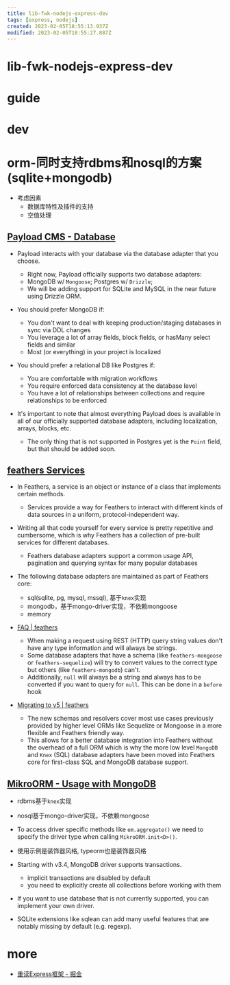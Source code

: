 ```yaml
---
title: lib-fwk-nodejs-express-dev
tags: [express, nodejs]
created: 2023-02-05T18:55:13.937Z
modified: 2023-02-05T18:55:27.887Z
---
```


# lib-fwk-nodejs-express-dev

# guide

# dev

# orm-同时支持rdbms和nosql的方案(sqlite+mongodb)

- 考虑因素
  - 数据库特性及插件的支持
  - 空值处理

## [Payload CMS - Database](https://payloadcms.com/docs/database/overview)

- Payload interacts with your database via the database adapter that you choose. 
  - Right now, Payload officially supports two database adapters:
  - MongoDB w/ `Mongoose`; Postgres w/ `Drizzle`; 
  - We will be adding support for SQLite and MySQL in the near future using Drizzle ORM.

- You should prefer MongoDB if:
  - You don't want to deal with keeping production/staging databases in sync via DDL changes
  - You leverage a lot of array fields, block fields, or hasMany select fields and similar
  - Most (or everything) in your project is localized

- You should prefer a relational DB like Postgres if:
  - You are comfortable with migration workflows
  - You require enforced data consistency at the database level
  - You have a lot of relationships between collections and require relationships to be enforced

- It's important to note that almost everything Payload does is available in all of our officially supported database adapters, including localization, arrays, blocks, etc.
  - The only thing that is not supported in Postgres yet is the `Point` field, but that should be added soon.

## [feathers Services](https://feathersjs.com/guides/basics/services.html)

- In Feathers, a service is an object or instance of a class that implements certain methods. 
  - Services provide a way for Feathers to interact with different kinds of data sources in a uniform, protocol-independent way.
- Writing all that code yourself for every service is pretty repetitive and cumbersome, which is why Feathers has a collection of pre-built services for different databases.
  - Feathers database adapters support a common usage API, pagination and querying syntax for many popular databases
- The following database adapters are maintained as part of Feathers core:
  - sql(sqlite, pg, mysql, mssql), 基于`knex`实现
  - mongodb，基于mongo-driver实现，不依赖mongoose
  - memory

- [FAQ | feathers](https://feathersjs.com/help/faq.html)
  - When making a request using REST (HTTP) query string values don't have any type information and will always be strings. 
  - Some database adapters that have a schema (like `feathers-mongoose` or `feathers-sequelize`) will try to convert values to the correct type but others (like `feathers-mongodb`) can't. 
  - Additionally,  `null` will always be a string and always has to be converted if you want to query for `null`. This can be done in a `before` hook

- [Migrating to v5 | feathers](https://feathersjs.com/guides/migrating.html)
  - The new schemas and resolvers cover most use cases previously provided by higher level ORMs like Sequelize or Mongoose in a more flexible and Feathers friendly way. 
  - This allows for a better database integration into Feathers without the overhead of a full ORM which is why the more low level `MongoDB` and `Knex` (SQL) database adapters have been moved into Feathers core for first-class SQL and MongoDB database support.

## [MikroORM - Usage with MongoDB](https://mikro-orm.io/docs/usage-with-mongo)

- rdbms基于`knex`实现
- nosql基于mongo-driver实现，不依赖mongoose
- To access driver specific methods like `em.aggregate()` we need to specify the driver type when calling `MikroORM.init<D>()`. 
- 使用示例是装饰器风格, typeorm也是装饰器风格

- Starting with v3.4, MongoDB driver supports transactions.
  - implicit transactions are disabled by default
  - you need to explicitly create all collections before working with them

- If you want to use database that is not currently supported, you can implement your own driver. 

- SQLite extensions like sqlean can add many useful features that are notably missing by default (e.g. regexp).
# more
- [重读Express框架 - 掘金](https://juejin.cn/post/7100571058234720287)
